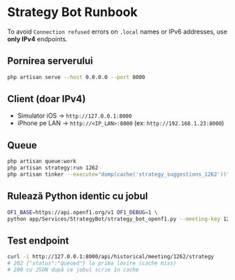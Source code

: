 # Strategy Bot Runbook

To avoid `Connection refused` errors on `.local` names or IPv6 addresses, use **only IPv4** endpoints.

## Pornirea serverului

```bash
php artisan serve --host 0.0.0.0 --port 8000
```

## Client (doar IPv4)

- Simulator iOS → `http://127.0.0.1:8000`
- iPhone pe LAN → `http://<IP_LAN>:8000` (ex: `http://192.168.1.23:8000`)

## Queue

```bash
php artisan queue:work
php artisan strategy:run 1262
php artisan tinker --execute="dump(cache('strategy_suggestions_1262'))"
```

## Rulează Python identic cu jobul

```bash
OF1_BASE=https://api.openf1.org/v1 OF1_DEBUG=1 \
python app/Services/StrategyBot/strategy_bot_openf1.py --meeting-key 1262 --all
```

## Test endpoint

```bash
curl -i http://127.0.0.1:8000/api/historical/meeting/1262/strategy
# 202 {"status":"queued"} la prima lovire (cache miss)
# 200 cu JSON după ce jobul scrie în cache
```

